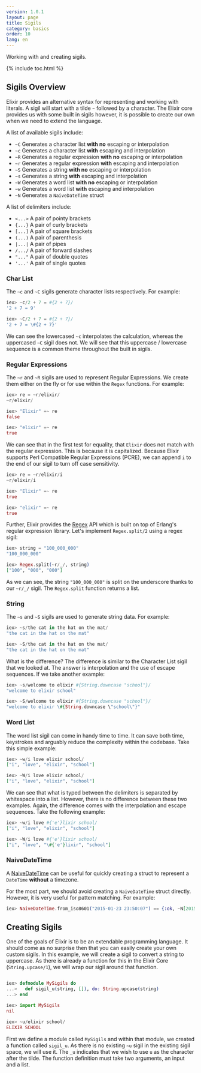 ```yaml
---
version: 1.0.1
layout: page
title: Sigils
category: basics
order: 10
lang: en
---
```


Working with and creating sigils.

{% include toc.html %}

## Sigils Overview

Elixir provides an alternative syntax for representing and working with literals. A sigil will start with a tilde `~` followed by a character. The Elixir core provides us with some built in sigils however, it is possible to create our own when we need to extend the language.

A list of available sigils include:

  - `~C` Generates a character list **with no** escaping or interpolation
  - `~c` Generates a character list **with** escaping and interpolation
  - `~R` Generates a regular expression **with no** escaping or interpolation
  - `~r` Generates a regular expression **with** escaping and interpolation
  - `~S` Generates a string **with no** escaping or interpolation
  - `~s` Generates a string **with** escaping and interpolation
  - `~W` Generates a word list **with no** escaping or interpolation
  - `~w` Generates a word list **with** escaping and interpolation
  - `~N` Generates a `NaiveDateTime` struct

A list of delimiters include:

  - `<...>` A pair of pointy brackets
  - `{...}` A pair of curly brackets
  - `[...]` A pair of square brackets
  - `(...)` A pair of parenthesis
  - `|...|` A pair of pipes
  - `/.../` A pair of forward slashes
  - `"..."` A pair of double quotes
  - `'...'` A pair of single quotes

### Char List

The `~c` and `~C` sigils generate character lists respectively. For example:

```elixir
iex> ~c/2 + 7 = #{2 + 7}/
'2 + 7 = 9'

iex> ~C/2 + 7 = #{2 + 7}/
'2 + 7 = \#{2 + 7}'
```

We can see the lowercased `~c` interpolates the calculation, whereas the uppercased `~C` sigil does not. We will see that this uppercase / lowercase sequence is a common theme throughout the built in sigils.

### Regular Expressions

The `~r` and `~R` sigils are used to represent Regular Expressions. We create them either on the fly or for use within the `Regex` functions. For example:

```elixir
iex> re = ~r/elixir/
~r/elixir/

iex> "Elixir" =~ re
false

iex> "elixir" =~ re
true
```

We can see that in the first test for equality, that `Elixir` does not match with the regular expression. This is because it is capitalized. Because Elixir supports Perl Compatible Regular Expressions (PCRE), we can append `i` to the end of our sigil to turn off case sensitivity.

```elixir
iex> re = ~r/elixir/i
~r/elixir/i

iex> "Elixir" =~ re
true

iex> "elixir" =~ re
true
```

Further, Elixir provides the [Regex](https://hexdocs.pm/elixir/Regex.html) API which is built on top of Erlang's regular expression library. Let's implement `Regex.split/2` using a regex sigil:

```elixir
iex> string = "100_000_000"
"100_000_000"

iex> Regex.split(~r/_/, string)
["100", "000", "000"]
```

As we can see, the string `"100_000_000"` is split on the underscore thanks to our `~r/_/` sigil. The `Regex.split` function returns a list.

### String

The `~s` and `~S` sigils are used to generate string data. For example:

```elixir
iex> ~s/the cat in the hat on the mat/
"the cat in the hat on the mat"

iex> ~S/the cat in the hat on the mat/
"the cat in the hat on the mat"
```

What is the difference? The difference is similar to the Character List sigil that we looked at. The answer is interpolation and the use of escape sequences. If we take another example:

```elixir
iex> ~s/welcome to elixir #{String.downcase "school"}/
"welcome to elixir school"

iex> ~S/welcome to elixir #{String.downcase "school"}/
"welcome to elixir \#{String.downcase \"school\"}"
```

### Word List

The word list sigil can come in handy time to time. It can save both time, keystrokes and arguably reduce the complexity within the codebase. Take this simple example:

```elixir
iex> ~w/i love elixir school/
["i", "love", "elixir", "school"]

iex> ~W/i love elixir school/
["i", "love", "elixir", "school"]
```

We can see that what is typed between the delimiters is separated by whitespace into a list. However, there is no difference between these two examples. Again, the difference comes with the interpolation and escape sequences. Take the following example:

```elixir
iex> ~w/i love #{'e'}lixir school/
["i", "love", "elixir", "school"]

iex> ~W/i love #{'e'}lixir school/
["i", "love", "\#{'e'}lixir", "school"]
```

### NaiveDateTime

A [NaiveDateTime](https://hexdocs.pm/elixir/NaiveDateTime.html) can be useful for quickly creating a struct to represent a `DateTime` **without** a timezone.

For the most part, we should avoid creating a `NaiveDateTime` struct directly. However, it is very useful for pattern matching. For example:

```elixir
iex> NaiveDateTime.from_iso8601("2015-01-23 23:50:07") == {:ok, ~N[2015-01-23 23:50:07]}
```

## Creating Sigils

One of the goals of Elixir is to be an extendable programming language. It should come as no surprise then that you can easily create your own custom sigils. In this example, we will create a sigil to convert a string to uppercase. As there is already a function for this in the Elixir Core (`String.upcase/1`), we will wrap our sigil around that function.

```elixir

iex> defmodule MySigils do
...>   def sigil_u(string, []), do: String.upcase(string)
...> end

iex> import MySigils
nil

iex> ~u/elixir school/
ELIXIR SCHOOL
```

First we define a module called `MySigils` and within that module, we created a function called `sigil_u`. As there is no existing `~u` sigil in the existing sigil space, we will use it. The `_u` indicates that we wish to use `u` as the character after the tilde. The function definition must take two arguments, an input and a list.
